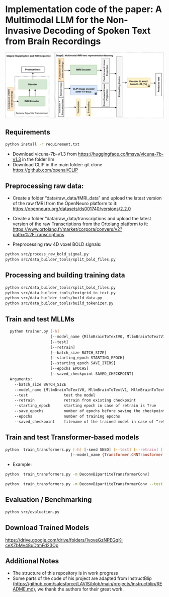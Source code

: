 # Implementation code of the paper: A Multimodal LLM for the Non-Invasive Decoding of Spoken Text from Brain Recordings

![model](figs/MLLM_V2.png)
## Requirements
```bash
python install -r requirement.txt
```

* Download vicuna-7b-v1.3 from https://huggingface.co/lmsys/vicuna-7b-v1.3 in the folder llm
* Download CLIP in the main folder: git clone https://github.com/openai/CLIP


## Preprocessing raw data:
* Create a folder “data/raw_data/fMRI_data” and upload the latest version of the raw fMRI from the OpenNeuro platform to it:
https://openneuro.org/datasets/ds001740/versions/2.2.0

* Create a folder “data/raw_data/transcriptions and upload the latest version of the raw Transcriptions from the Ortolang platform to it:
https://www.ortolang.fr/market/corpora/convers/v2?path=%2FTranscriptions

* Preprocessing raw 4D voxel BOLD signals:
```bash
python src/process_raw_bold_signal.py
python src/data_builder_tools/split_bold_files.py
```

## Processing and building training data
```bash
python src/data_builder_tools/split_bold_files.py
python src/data_builder_tools/textgrid_to_text.py
python src/data_builder_tools/build_data.py
python src/data_builder_tools/build_tokenizer.py
```

## Train and test MLLMs
```bash
  python trainer.py [-h]
                    [--model_name {MllmBrainToTextV0, MllmBrainToTextV1, MllmBrainToTextV2}]
                    [--test]
                    [--retrain]
                    [--batch_size BATCH_SIZE]
                    [--starting_epoch STARTING_EPOCH]
                    [--starting_epoch SAVE_ITERS]
                    [--epochs EPOCHS]
                    [--saved_checkpoint SAVED_CHECKPOINT]
  Arguments:
    --batch_size BATCH_SIZE
    --model_name {MllmBrainToTextV0, MllmBrainToTextV1, MllmBrainToTextV2}   name of the model to train.
    --test                test the model
    --retrain             retrain from existing checkpoint
    --starting_epoch      starting epoch in case of retrain is True
    --save_epochs         number of epochs before saving the checkpoint
    --epochs              number of training epochs
    --saved_checkpoint    filename of the trained model in case of “retrain“ or “test“ is True
```


## Train and test Transformer-based models

```bash
python  train_transformers.py [-h] [-seed SEED] [--test] [--retrain] [--load]
                             [--model_name {Transformer,CNNTransformer,DuplexTransformerConv,BipartiteTransformerConv,DeconvBipartiteTransformerConv}]
```   
* Example:
```bash
python  train_transformers.py -m DeconvBipartiteTransformerConv]
```   
```bash
python  train_transformers.py -m DeconvBipartiteTransformerConv --test
```   



## Evaluation / Benchmarking
```bash
python src/evaluation.py
```

## Download Trained Models
https://drive.google.com/drive/folders/1voveGzNPEGqK-ceXZbMv48uDtmFd23Op

## Additional Notes
* The structure of this repository is in work progress
* Some parts of the code of his project are adapted from InstructBlip (https://github.com/salesforce/LAVIS/blob/main/projects/instructblip/README.md), we thank the authors for their great work.
